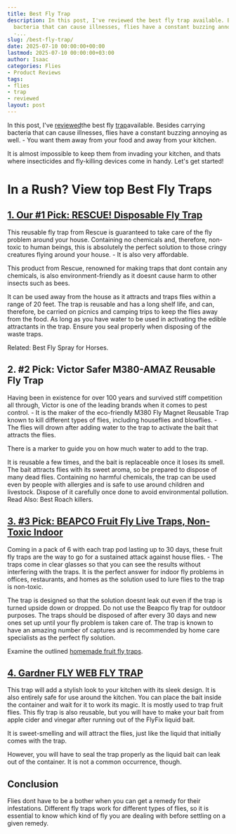 ```yaml
---
title: Best Fly Trap
description: In this post, I've reviewed the best fly trap available. Besides carrying
  bacteria that can cause illnesses, flies have a constant buzzing annoying as well.
  -...
slug: /best-fly-trap/
date: 2025-07-10 00:00:00+00:00
lastmod: 2025-07-10 00:00:00+03:00
author: Isaac
categories: Flies
- Product Reviews
tags:
- flies
- trap
- reviewed
layout: post
---
```

In this post, I've [reviewed](https://pestpolicy.com/best-gopher-traps/)the best fly [trap](https://pestpolicy.com/best-silverfish-traps/)available. Besides carrying bacteria that can cause illnesses, flies have a constant buzzing annoying as well. - You want them away from your food and away from your kitchen.

It is almost impossible to keep them from invading your kitchen, and thats where insecticides and fly-killing devices come in handy. Let's get started!

# **In a Rush? View top Best Fly Traps**

##  [1. Our #1 Pick: RESCUE! Disposable Fly Trap](https://www.amazon.com/dp/B07DD28F84/?tag=p-policy-20)

This reusable fly trap from Rescue is guaranteed to take care of the fly problem around your house. Containing no chemicals and, therefore, non-toxic to human beings, this is absolutely the perfect solution to those cringy creatures flying around your house. - It is also very affordable.

This product from Rescue, renowned for making traps that dont contain any chemicals, is also environment-friendly as it doesnt cause harm to other insects such as bees.

It can be used away from the house as it attracts and traps flies within a range of 20 feet. The trap is reusable and has a long shelf life, and can, therefore, be carried on picnics and camping trips to keep the flies away from the food. As long as you have water to be used in activating the edible attractants in the trap. Ensure you seal properly when disposing of the waste traps.

Related: Best Fly Spray for Horses.

##  **2. #2 Pick: Victor Safer M380-AMAZ Reusable Fly Trap**

Having been in existence for over 100 years and survived stiff competition all through, Victor is one of the leading brands when it comes to pest control. - It is the maker of the eco-friendly M380 Fly Magnet Reusable Trap known to kill different types of flies, including houseflies and blowflies. - The flies will drown after adding water to the trap to activate the bait that attracts the flies.

There is a marker to guide you on how much water to add to the trap.

It is reusable a few times, and the bait is replaceable once it loses its smell. The bait attracts flies with its sweet aroma, so be prepared to dispose of many dead flies. Containing no harmful chemicals, the trap can be used even by people with allergies and is safe to use around children and livestock. Dispose of it carefully once done to avoid environmental pollution. Read Also: Best Roach killers.

##  [3. #3 Pick: BEAPCO Fruit Fly Live Traps, Non-Toxic Indoor](https://www.amazon.com/dp/B00CRYOPMQ/?tag=p-policy-20)

Coming in a pack of 6 with each trap pod lasting up to 30 days, these fruit fly traps are the way to go for a sustained attack against house flies. - The traps come in clear glasses so that you can see the results without interfering with the traps. It is the perfect answer for indoor fly problems in offices, restaurants, and homes as the solution used to lure flies to the trap is non-toxic.

The trap is designed so that the solution doesnt leak out even if the trap is turned upside down or dropped. Do not use the Beapco fly trap for outdoor purposes. The traps should be disposed of after every 30 days and new ones set up until your fly problem is taken care of. The trap is known to have an amazing number of captures and is recommended by home care specialists as the perfect fly solution.

Examine the outlined [homemade fruit fly traps](https://pestpolicy.com/homemade-fruit-fly-trap/).

##  [4. Gardner FLY WEB FLY TRAP](https://www.amazon.com/dp/B0006OIZN4/?tag=p-policy-20)

This trap will add a stylish look to your kitchen with its sleek design. It is also entirely safe for use around the kitchen. You can place the bait inside the container and wait for it to work its magic. It is mostly used to trap fruit flies. This fly trap is also reusable, but you will have to make your bait from apple cider and vinegar after running out of the FlyFix liquid bait.

It is sweet-smelling and will attract the flies, just like the liquid that initially comes with the trap.

However, you will have to seal the trap properly as the liquid bait can leak out of the container. It is not a common occurrence, though.

##  Conclusion

Flies dont have to be a bother when you can get a remedy for their infestations. Different fly traps work for different types of flies, so it is essential to know which kind of fly you are dealing with before settling on a given remedy.